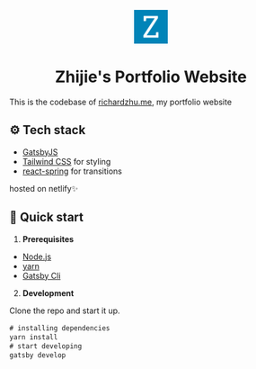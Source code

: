 <p align="center">
  <a href="https://richardzhu.me/">
    <img alt="website icon" src="static/ziji.png" width="60" />
  </a>
</p>
<h1 align="center">
  Zhijie's Portfolio Website
</h1>

This is the codebase of [richardzhu.me](https://richardzhu.me/), my portfolio website

## ⚙️ Tech stack

- [GatsbyJS](https://www.gatsbyjs.com/)
- [Tailwind CSS](https://tailwindcss.com/) for styling
- [react-spring](https://react-spring.io/) for transitions

hosted on netlify✨

## 🚀 Quick start

1.  **Prerequisites**

- [Node.js](https://nodejs.org/en/)
- [yarn](https://classic.yarnpkg.com/lang/en/docs/install/)
- [Gatsby Cli](https://www.gatsbyjs.com/docs/tutorial/part-0/)

2.  **Development**

Clone the repo and start it up.

```shell
# installing dependencies
yarn install
# start developing
gatsby develop
```
